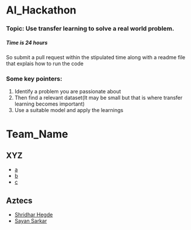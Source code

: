 # AI_Hackathon

### Topic: Use transfer learning to solve a real world problem.
##### Time is 24 hours
So submit a pull request within the stipulated time along with a readme file that explais how to run the code 

### Some key pointers:
1. Identify a problem you are passionate about
2. Then find a relevant dataset(It may be small but that is where transfer learning becomes important)
3. Use a suitable model and apply the learnings




# Team_Name 

## XYZ
- [a](https://github.com/a)
- [b](https://github.com/b)
- [c](https://github.com/c)

## Aztecs
- [Shridhar Hegde](https://github.com/shridharrhegde)
- [Sayan Sarkar](https://github.com/alpha99991)


